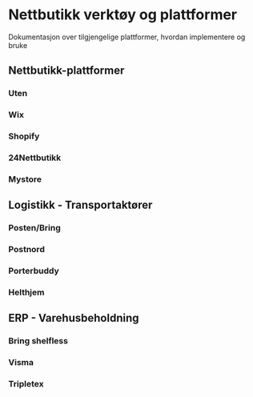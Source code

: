 # Nettbutikk verktøy og plattformer

Dokumentasjon over tilgjengelige plattformer, hvordan implementere og bruke

## Nettbutikk-plattformer

### Uten
### Wix
### Shopify
### 24Nettbutikk
### Mystore

## Logistikk - Transportaktører

### Posten/Bring
### Postnord
### Porterbuddy
### Helthjem

## ERP - Varehusbeholdning

### Bring shelfless
### Visma
### Tripletex



